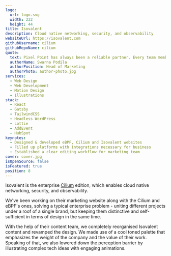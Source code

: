 ```yaml
---
logo:
  url: logo.svg
  width: 222
  height: 44
title: Isovalent
description: Cloud native networking, security, and observability
websiteUrl: https://isovalent.com
githubUsername: cilium
githubRepoName: cilium
quote:
  text: Pixel Point has always been a reliable partner. Every team member at Pixel Point brings an impressive level of professionalism and quality. They have an exceptional ability to transform our complex requirements into elegant design.
  authorName: Swarna Podila
  authorPosition: Head of Marketing
  authorPhoto: author-photo.jpg
services:
  - Web Design
  - Web Development
  - Motion Design
  - Illustrations
stack:
  - React
  - Gatsby
  - TailwindCSS
  - Headless WordPress
  - Lottie
  - AddEvent
  - HubSpot
keynotes:
  - Designed & developed eBPF, Cilium and Isovalent websites
  - Filled up platforms with integrations necessary for business
  - Established a clear editing workflow for marketing team
cover: cover.jpg
isOpenSource: false
isFeatured: true
position: 8
---
```


Isovalent is the enterprise [Cilium](https://pixelpoint.io/case-studies/cilium) edition, which enables cloud native networking, security, and observability.

We've been working on their marketing website along with the Cilium and eBPF's ones, solving a typical enterprise problem - uniting different projects under a roof of a single brand, but keeping them distinctive and self-sufficient in terms of design in the same time.

With the help of their content team, we completely reorganised Isovalent content and revamped the design. We made use of a cool toned palette that emphasizes the weight of the company and the value of their work. Speaking of that, we also lowered down the perception barrier by illustrating complex tech ideas with engaging animations.
